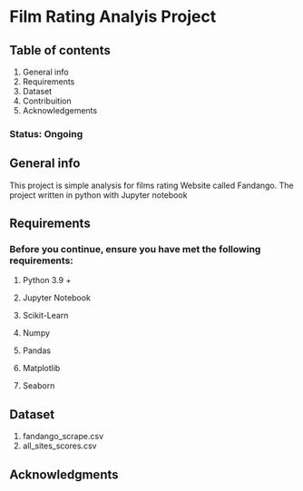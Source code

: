 # Film Rating Analyis Project

## Table of contents
1. General info
2. Requirements 
3. Dataset
4. Contribuition
5. Acknowledgements

### Status: Ongoing 

## General info
This project is simple analysis for films rating Website called Fandango. The project written in python with Jupyter notebook

## Requirements
### Before you continue, ensure you have met the following requirements:
1. Python 3.9 +

2. Jupyter Notebook

3. Scikit-Learn

4. Numpy 

5. Pandas

6. Matplotlib

7. Seaborn


## Dataset
1. fandango_scrape.csv
2. all_sites_scores.csv

## Acknowledgments

